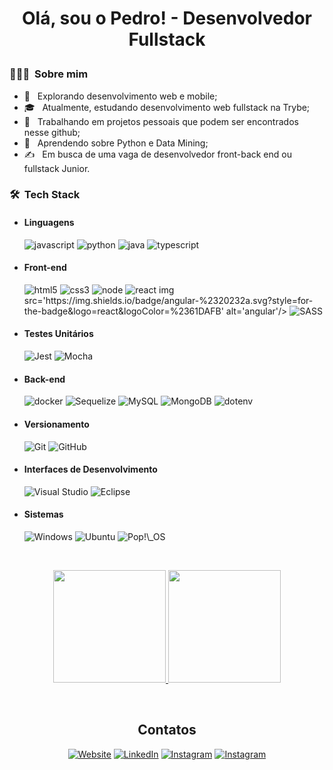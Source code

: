 <h1 align="center">
  <p>Olá, sou o Pedro! - Desenvolvedor Fullstack</p>
</h1>

<h3> 👨🏻‍💻 &nbsp;Sobre mim </h3>

- 🤔 &nbsp; Explorando desenvolvimento web e mobile;
- 🎓 &nbsp; Atualmente, estudando desenvolvimento web fullstack na Trybe;
- 💼 &nbsp; Trabalhando em projetos pessoais que podem ser encontrados nesse github;
- 🌱 &nbsp; Aprendendo sobre Python e Data Mining;
- ✍️ &nbsp; Em busca de uma vaga de desenvolvedor front-back end ou fullstack Junior.


<h3> 🛠 &nbsp;Tech Stack</h3>

- <h4> Linguagens </h4>
  <img src='https://img.shields.io/badge/javascript-%23323330.svg?style=for-the-badge&logo=javascript&logoColor=yellow' alt='javascript'/>
  <img src='https://img.shields.io/badge/python-3670A0?style=for-the-badge&logo=python&logoColor=yellow' alt='python'/>
  <img src='https://img.shields.io/badge/java-%23ED8B00.svg?style=for-the-badge&logo=java&logoColor=white' alt='java'/>
  <img src='https://img.shields.io/badge/typescript-%2320232f.svg?style=for-the-badge&logo=typescript&logoColor=blue' alt='typescript'/>
  
- <h4> Front-end </h4>
  <img src='https://img.shields.io/badge/html5-%23E34F26.svg?style=for-the-badge&logo=html5&logoColor=white' alt='html5'/>
  <img src='https://img.shields.io/badge/css3-%231572B6.svg?style=for-the-badge&logo=css3&logoColor=white' alt='css3'/>
  <img src='https://img.shields.io/badge/node.js-6DA55F?style=for-the-badge&logo=node.js&logoColor=white' alt='node'/>
  <img src='https://img.shields.io/badge/react-%2320232a.svg?style=for-the-badge&logo=react&logoColor=%2361DAFB' alt='react'/>
  img src='https://img.shields.io/badge/angular-%2320232a.svg?style=for-the-badge&logo=react&logoColor=%2361DAFB' alt='angular'/>
  <img src='https://img.shields.io/badge/SASS-hotpink.svg?style=for-the-badge&logo=SASS&logoColor=white' alt='SASS'/>

- <h4> Testes Unitários </h4>
  <img src='https://img.shields.io/badge/-jest-%23C21325?style=for-the-badge&logo=jest&logoColor=white' alt='Jest'/>
  <img src='https://img.shields.io/badge/-mocha-%238D6748?style=for-the-badge&logo=mocha&logoColor=white' alt='Mocha'/>

- <h4> Back-end </h4>
  <img src='https://img.shields.io/badge/docker-%230db7ed.svg?style=for-the-badge&logo=docker&logoColor=white' alt='docker'/>
  <img src='https://img.shields.io/badge/Sequelize-e8e7e6?style=for-the-badge&logo=Sequelize&logoColor=blue' alt='Sequelize'/>
  <img src='https://img.shields.io/badge/mysql-%2300f.svg?style=for-the-badge&logo=mysql&logoColor=white' alt='MySQL'/>
  <img src='https://img.shields.io/badge/MongoDB-%234ea94b.svg?style=for-the-badge&logo=mongodb&logoColor=white' alt='MongoDB'/>
  <img src='https://img.shields.io/badge/.ENV-20232A.svg?style=for-the-badge&logo=dotenv&logoColor=yellow' alt='dotenv'/>

- <h4> Versionamento </h4>
  <img src='https://img.shields.io/badge/git-%23F05033.svg?style=for-the-badge&logo=git&logoColor=white' alt='Git'/>
  <img src='https://img.shields.io/badge/github-%23121011.svg?style=for-the-badge&logo=github&logoColor=white' alt='GitHub'/>

- <h4> Interfaces de Desenvolvimento </h4>
  <img src='https://img.shields.io/badge/Visual%20Studio-5C2D91.svg?style=for-the-badge&logo=visual-studio&logoColor=white' alt='Visual Studio'/>
  <img src='https://img.shields.io/badge/Eclipse-FE7A16.svg?style=for-the-badge&logo=Eclipse&logoColor=white' alt='Eclipse'/>
- <h4> Sistemas </h4>
  <img src='https://img.shields.io/badge/Windows-0078D6?style=for-the-badge&logo=windows&logoColor=white' alt='Windows'/>
  <img src='https://img.shields.io/badge/Ubuntu-E95420?style=for-the-badge&logo=ubuntu&logoColor=white' alt='Ubuntu'/>
  <img src='https://img.shields.io/badge/Pop!_OS-48B9C7?style=for-the-badge&logo=Pop!_OS&logoColor=white' alt='Pop!\_OS'/>

<br/>
<p align="center">
    <a href="https://github.com/AVS1508" >
      <img height="180em" src="https://github-readme-stats-eight-theta.vercel.app/api?username=PedroSehn&show_icons=true&theme=algolia&include_all_commits=true&count_private=true" />
      <img height="180em" src="https://github-readme-stats-eight-theta.vercel.app/api/top-langs/?username=PedroSehn&layout=compact&langs_count=8&theme=algolia"" />
    </a>
</p>
<br/>


<h2 align="center"> Contatos </h2>
<p align="center">
<a target="_blank" href="https://pedrosehn.github.io/Portifolio-2022/"><img alt="Website" src="https://img.shields.io/badge/Site%20Pessoal-pedrosehn.github.io/Portifolio2022-important.svg?style=for-the-badge&logo=googlechrome&logoColor=white"></a>
<a href="https://www.linkedin.com/in/pedrosehn/"><img alt="LinkedIn" src="https://img.shields.io/badge/Linkedin-%230077B5.svg?style=for-the-badge&logo=linkedin&logoColor=white"></a>
<a href="https://www.instagram.com/pedro.shu/"><img alt="Instagram" src="https://img.shields.io/badge/Instagram-%23E4405F.svg?style=for-the-badge&logo=Instagram&logoColor=white"></a>
<a href="https://wa.me/5551984574823"><img alt="Instagram" src="https://img.shields.io/badge/WhatsApp-25D366?style=for-the-badge&logo=whatsapp&logoColor=white"></a>
</p>
